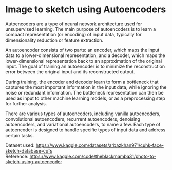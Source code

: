 # Image to sketch using Autoencoders

Autoencoders are a type of neural network architecture used for unsupervised learning. The main purpose of autoencoders is to learn a compact representation (or encoding) of input data, typically for dimensionality reduction or feature extraction.

An autoencoder consists of two parts: an encoder, which maps the input data to a lower-dimensional representation, and a decoder, which maps the lower-dimensional representation back to an approximation of the original input. The goal of training an autoencoder is to minimize the reconstruction error between the original input and its reconstructed output.

During training, the encoder and decoder learn to form a bottleneck that captures the most important information in the input data, while ignoring the noise or redundant information. The bottleneck representation can then be used as input to other machine learning models, or as a preprocessing step for further analysis.

There are various types of autoencoders, including vanilla autoencoders, convolutional autoencoders, recurrent autoencoders, denoising autoencoders, and variational autoencoders, to name a few. Each type of autoencoder is designed to handle specific types of input data and address certain tasks.

Dataset used: https://www.kaggle.com/datasets/arbazkhan971/cuhk-face-sketch-database-cufs <br>
Reference: https://www.kaggle.com/code/theblackmamba31/photo-to-sketch-using-autoencoder
